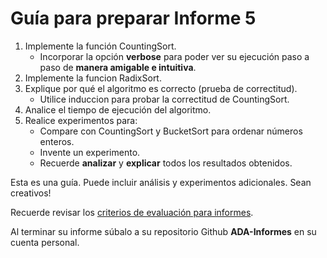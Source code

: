 # Guía para preparar Informe 5

1. Implemente la función CountingSort.
    * Incorporar la opción **verbose** para poder ver su ejecución paso a paso de **manera amigable e intuitiva**.
2. Implemente la funcion RadixSort.
3. Explique por qué el algoritmo es correcto (prueba de correctitud).
    * Utilice induccion para probar la correctitud de CountingSort.
4. Analice el tiempo de ejecución del algoritmo.
5. Realice experimentos para:  
    * Compare con CountingSort y BucketSort para ordenar números enteros.
    * Invente un experimento.
    * Recuerde **analizar** y **explicar** todos los resultados obtenidos.

Esta es una guía. Puede incluir análisis y experimentos adicionales. Sean creativos!

Recuerde revisar los [criterios de evaluación para informes](https://github.com/rilianx/ADA/blob/main/Gu%C3%ADas%20para%20Informes/CriteriosEvaluacion.md).

Al terminar su informe súbalo a su repositorio Github **ADA-Informes** en su cuenta personal.
